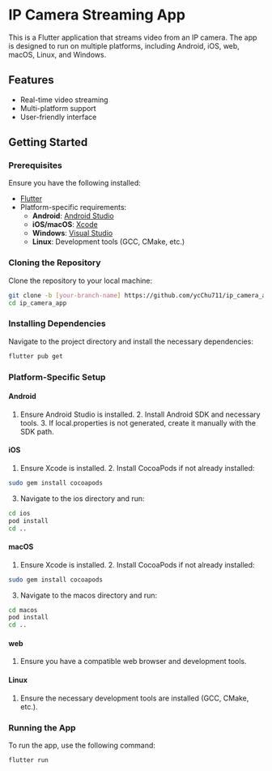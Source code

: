 # IP Camera Streaming App

This is a Flutter application that streams video from an IP camera. The app is designed to run on multiple platforms, including Android, iOS, web, macOS, Linux, and Windows.

## Features

- Real-time video streaming
- Multi-platform support
- User-friendly interface

## Getting Started

### Prerequisites

Ensure you have the following installed:

- [Flutter](https://flutter.dev/docs/get-started/install)
- Platform-specific requirements:
  - **Android**: [Android Studio](https://developer.android.com/studio)
  - **iOS/macOS**: [Xcode](https://developer.apple.com/xcode/)
  - **Windows**: [Visual Studio](https://visualstudio.microsoft.com/)
  - **Linux**: Development tools (GCC, CMake, etc.)

### Cloning the Repository

Clone the repository to your local machine:

```sh
git clone -b [your-branch-name] https://github.com/ycChu711/ip_camera_app.git
cd ip_camera_app
```

### Installing Dependencies

Navigate to the project directory and install the necessary dependencies:
```sh
flutter pub get
```

### Platform-Specific Setup

#### Android
  1.	Ensure Android Studio is installed.
	2.	Install Android SDK and necessary tools.
	3.	If local.properties is not generated, create it manually with the SDK path.

#### iOS
  1.	Ensure Xcode is installed.
	2.	Install CocoaPods if not already installed:
```sh
sudo gem install cocoapods
```
  3.	Navigate to the ios directory and run:
```sh
cd ios
pod install
cd ..
```

#### macOS
  1.	Ensure Xcode is installed.
	2.	Install CocoaPods if not already installed:
```sh
sudo gem install cocoapods
```
  3.	Navigate to the macos directory and run:
```sh
cd macos
pod install
cd ..
```

#### web
  1.	Ensure you have a compatible web browser and development tools.

#### Linux
  1.	Ensure the necessary development tools are installed (GCC, CMake, etc.).

### Running the App
To run the app, use the following command:
```sh
flutter run
```
